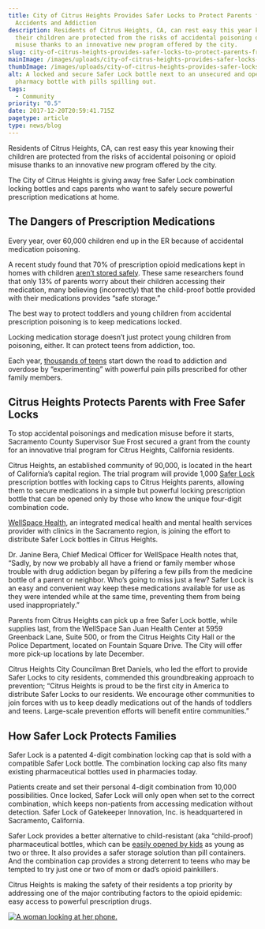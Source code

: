 ```yaml
---
title: City of Citrus Heights Provides Safer Locks to Protect Parents from
  Accidents and Addiction
description: Residents of Citrus Heights, CA, can rest easy this year knowing
  their children are protected from the risks of accidental poisoning or opioid
  misuse thanks to an innovative new program offered by the city.
slug: city-of-citrus-heights-provides-safer-locks-to-protect-parents-from-accidents-and-addiction
mainImage: /images/uploads/city-of-citrus-heights-provides-safer-locks-to-protect-parents-from-accidents-and-addiction.jpg
thumbImage: /images/uploads/city-of-citrus-heights-provides-safer-locks-to-protect-parents-from-accidents-and-addiction.jpg
alt: A locked and secure Safer Lock bottle next to an unsecured and open
  pharmacy bottle with pills spilling out.
tags:
  - Community
priority: "0.5"
date: 2017-12-20T20:59:41.715Z
pagetype: article
type: news/blog
---
```

Residents of Citrus Heights, CA, can rest easy this year knowing their children are protected from the risks of accidental poisoning or opioid misuse thanks to an innovative new program offered by the city.

The City of Citrus Heights is giving away free Safer Lock combination locking bottles and caps parents who want to safely secure powerful prescription medications at home.

## The Dangers of Prescription Medications

Every year, over 60,000 children end up in the ER because of accidental medication poisoning.

A recent study found that 70% of prescription opioid medications kept in homes with children [aren’t stored safely](https://saferlock.wpengine.com/studies-reveal-parents-failing-to-secure-opioids-at-home/). These same researchers found that only 13% of parents worry about their children accessing their medication, many believing (incorrectly) that the child-proof bottle provided with their medications provides “safe storage.”

The best way to protect toddlers and young children from accidental prescription poisoning is to keep medications locked.

Locking medication storage doesn’t just protect young children from poisoning, either. It can protect teens from addiction, too.

Each year, [thousands of teens](https://saferlock.wpengine.com/preventing-teen-addiction-7-tips-parents/) start down the road to addiction and overdose by “experimenting” with powerful pain pills prescribed for other family members.

## Citrus Heights Protects Parents with Free Safer Locks

To stop accidental poisonings and medication misuse before it starts, Sacramento County Supervisor Sue Frost secured a grant from the county for an innovative trial program for Citrus Heights, California residents.

Citrus Heights, an established community of 90,000, is located in the heart of California’s capital region. The trial program will provide 1,000 [Safer Lock](https://saferlock.wpengine.com/) prescription bottles with locking caps to Citrus Heights parents, allowing them to secure medications in a simple but powerful locking prescription bottle that can be opened only by those who know the unique four-digit combination code.

[WellSpace Health](https://www.wellspacehealth.org/), an integrated medical health and mental health services provider with clinics in the Sacramento region, is joining the effort to distribute Safer Lock bottles in Citrus Heights.

Dr. Janine Bera, Chief Medical Officer for WellSpace Health notes that, “Sadly, by now we probably all have a friend or family member whose trouble with drug addiction began by pilfering a few pills from the medicine bottle of a parent or neighbor. Who’s going to miss just a few? Safer Lock is an easy and convenient way keep these medications available for use as they were intended while at the same time, preventing them from being used inappropriately.”

Parents from Citrus Heights can pick up a free Safer Lock bottle, while supplies last, from the WellSpace San Juan Health Center at 5959 Greenback Lane, Suite 500, or from the Citrus Heights City Hall or the Police Department, located on Fountain Square Drive. The City will offer more pick-up locations by late December.

Citrus Heights City Councilman Bret Daniels, who led the effort to provide Safer Locks to city residents, commended this groundbreaking approach to prevention; “Citrus Heights is proud to be the first city in America to distribute Safer Locks to our residents. We encourage other communities to join forces with us to keep deadly medications out of the hands of toddlers and teens. Large-scale prevention efforts will benefit entire communities.”

## How Safer Lock Protects Families

Safer Lock is a patented 4-digit combination locking cap that is sold with a compatible Safer Lock bottle. The combination locking cap also fits many existing pharmaceutical bottles used in pharmacies today.

Patients create and set their personal 4-digit combination from 10,000 possibilities. Once locked, Safer Lock will only open when set to the correct combination, which keeps non-patients from accessing medication without detection. Safer Lock of Gatekeeper Innovation, Inc. is headquartered in Sacramento, California.

Safer Lock provides a better alternative to child-resistant (aka “child-proof) pharmaceutical bottles, which can be [easily opened by kids](https://www.today.com/health/child-safety-caps-do-they-really-protect-your-kids-t14111) as young as two or three. It also provides a safer storage solution than pill containers. And the combination cap provides a strong deterrent to teens who may be tempted to try just one or two of mom or dad’s opioid painkillers.

Citrus Heights is making the safety of their residents a top priority by addressing one of the major contributing factors to the opioid epidemic: easy access to powerful prescription drugs.

[![A woman looking at her phone.](/images/uploads/rxguardian-well-rx-graphic.jpg "Save up to 80 percent on prescription drugs.")](https://www.wellrx.com/rx-discount-card/enroll/?invitecode=SaferLock%20&utm_source=SaferLock%20&utm_medium=affiliate&utm_campaign=%3cblogs%3E "WellRx Link")
